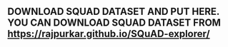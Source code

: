 ## DOWNLOAD SQUAD DATASET AND PUT HERE. YOU CAN DOWNLOAD SQUAD DATASET FROM https://rajpurkar.github.io/SQuAD-explorer/ 
